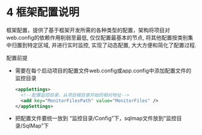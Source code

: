 # 4 框架配置说明
框架配置，提供了基于框架开发所需的各种类型的配置，架构将项目对web.config的依赖作用削弱至最低, 仅仅配置最基本的节点, 将其他配置按类别集中归置到特定区域, 并进行实时监控, 实现了动态配置, 大大方便和简化了配置过程.

配置前提

* 需要在每个启动项目的配置文件web.config或app.config中添加配置文件的监控目录
  ```xml
  <appSettings>
    <!--配置监控目录，从项目根目录开始的相对地址-->
    <add key="MonitorFilesPath" value="MonitorFiles" />
  </appSettings>
  ```
 * 把配置文件要统一放到 “监控目录/Config”下，sqlmap文件放到“监控目录/SqlMap”下




